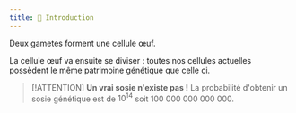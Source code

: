 ```yaml
---
title: 📗 Introduction
---
```

Deux gametes forment une cellule œuf. 

La cellule œuf va ensuite se diviser : toutes nos cellules actuelles possèdent le même patrimoine génétique que celle ci.

> [!ATTENTION]
> **Un vrai sosie n'existe pas !** La probabilité d'obtenir un sosie génétique est de $10^14$  soit 100 000 000 000 000.

